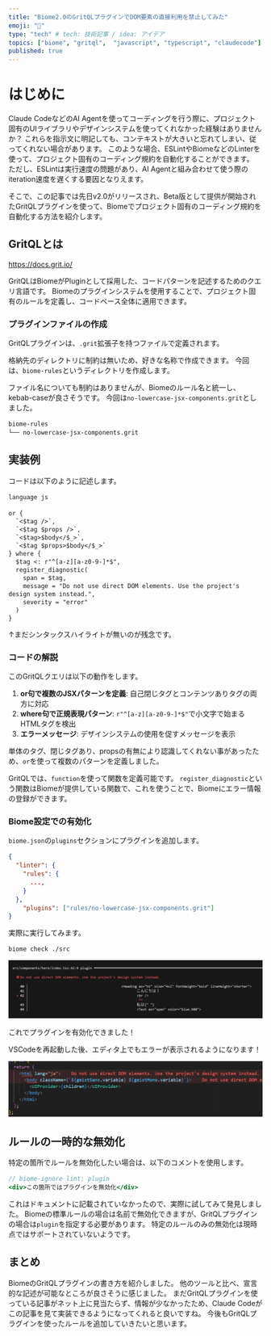 ```yaml
---
title: "Biome2.0のGritQLプラグインでDOM要素の直接利用を禁止してみた"
emoji: "🔧"
type: "tech" # tech: 技術記事 / idea: アイデア
topics: ["biome", "gritql",  "javascript", "typescript", "claudecode"]
published: true
---
```


# はじめに

Claude CodeなどのAI Agentを使ってコーディングを行う際に、プロジェクト固有のUIライブラリやデザインシステムを使ってくれなかった経験はありませんか？
これらを指示文に明記しても、コンテキストが大きいと忘れてしまい、従ってくれない場合があります。
このような場合、ESLintやBiomeなどのLinterを使って、プロジェクト固有のコーディング規約を自動化することができます。
ただし、ESLintは実行速度の問題があり、AI Agentと組み合わせて使う際のiteration速度を遅くする要因となりえます。

そこで、この記事では先日v2.0がリリースされ、Beta版として提供が開始されたGritQLプラグインを使って、Biomeでプロジェクト固有のコーディング規約を自動化する方法を紹介します。

## GritQLとは

https://docs.grit.io/

GritQLはBiomeがPluginとして採用した、コードパターンを記述するためのクエリ言語です。
Biomeのプラグインシステムを使用することで、プロジェクト固有のルールを定義し、コードベース全体に適用できます。


### プラグインファイルの作成

GritQLプラグインは、`.grit`拡張子を持つファイルで定義されます。

格納先のディレクトリに制約は無いため、好きな名称で作成できます。
今回は、`biome-rules`というディレクトリを作成します。

ファイル名についても制約はありませんが、Biomeのルール名と統一し、kebab-caseが良さそうです。
今回は`no-lowercase-jsx-components.grit`としました。

```bash
biome-rules
└── no-lowercase-jsx-components.grit
```


## 実装例

コードは以下のように記述します。

```grit
language js

or {
  `<$tag />`,
  `<$tag $props />`,
  `<$tag>$body</$_>`,
  `<$tag $props>$body</$_>`
} where {
  $tag <: r"^[a-z][a-z0-9-]*$",
  register_diagnostic(
    span = $tag,
    message = "Do not use direct DOM elements. Use the project's design system instead.",
    severity = "error"
  )
}
```

↑まだシンタックスハイライトが無いのが残念です。

### コードの解説

このGritQLクエリは以下の動作をします。

1. **or句で複数のJSXパターンを定義**: 自己閉じタグとコンテンツありタグの両方に対応
2. **where句で正規表現パターン**: `r"^[a-z][a-z0-9-]*$"`で小文字で始まるHTMLタグを検出
3. **エラーメッセージ**: デザインシステムの使用を促すメッセージを表示

単体のタグ、閉じタグあり、propsの有無により認識してくれない事があったため、`or`を使って複数のパターンを定義しました。

GritQLでは、`function`を使って関数を定義可能です。
`register_diagnostic`という関数はBiomeが提供している関数で、これを使うことで、Biomeにエラー情報の登録ができます。

### Biome設定での有効化

`biome.json`の`plugins`セクションにプラグインを追加します。

```json
{
  "linter": {
    "rules": {
      ...,
    }
  },
	"plugins": ["rules/no-lowercase-jsx-components.grit"]
}
```

実際に実行してみます。

```bash
biome check ./src
```

![BiomeのCLI上でerrorが発生した行と、その内容が表示されている](/images/biomejs-gritql-plugin/image.png)

これでプラグインを有効化できました！

VSCodeを再起動した後、エディタ上でもエラーが表示されるようになります！

![html, bodyタグと同じラインにerrorメッセージが表示されている](/images/biomejs-gritql-plugin/error.png)

## ルールの一時的な無効化

特定の箇所でルールを無効化したい場合は、以下のコメントを使用します。

```jsx
// biome-ignore lint: plugin
<div>この箇所ではプラグインを無効化</div>
```

これはドキュメントに記載されていなかったので、実際に試してみて発見しました。
Biomeの標準ルールの場合は名前で無効化できますが、GritQLプラグインの場合は`plugin`を指定する必要があります。
特定のルールのみの無効化は現時点ではサポートされていないようです。

## まとめ

BiomeのGritQLプラグインの書き方を紹介しました。
他のツールと比べ、宣言的な記述が可能なところが良さそうに感じました。
まだGritQLプラグインを使っている記事がネット上に見当たらず、情報が少なかったため、Claude Codeがこの記事を見て実装できるようになってくれると良いですね。
今後もGritQLプラグインを使ったルールを追加していきたいと思います。
